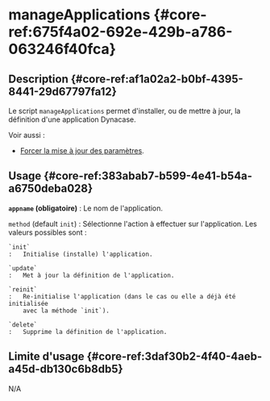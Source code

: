 # manageApplications {#core-ref:675f4a02-692e-429b-a786-063246f40fca}

## Description {#core-ref:af1a02a2-b0bf-4395-8441-29d67797fa12}

Le script `manageApplications` permet d'installer, ou de mettre à jour, la définition d'une
application Dynacase.

Voir aussi :

* [Forcer la mise à jour des paramètres][forcer_la_mise_a_jour_des_parametres].

## Usage {#core-ref:383abab7-b599-4e41-b54a-a6750deba028}

**`appname` (obligatoire)**
:   Le nom de l'application.

`method` (default `init`)
:   Sélectionne l'action à effectuer sur l'application. Les valeurs possibles
    sont :
    
    `init`
    :   Initialise (installe) l'application.
    
    `update`
    :   Met à jour la définition de l'application.
    
    `reinit`
    :   Re-initialise l'application (dans le cas ou elle a déjà été initialisée
    	avec la méthode `init`).
    
    `delete`
    :   Supprime la définition de l'application.

## Limite d'usage {#core-ref:3daf30b2-4f40-4aeb-a45d-db130c6b8db5}

N/A

<!-- links -->
[forcer_la_mise_a_jour_des_parametres]: #core-ref:4bd9e0d5-dfaf-41e8-acbf-92f8d6bbcd44